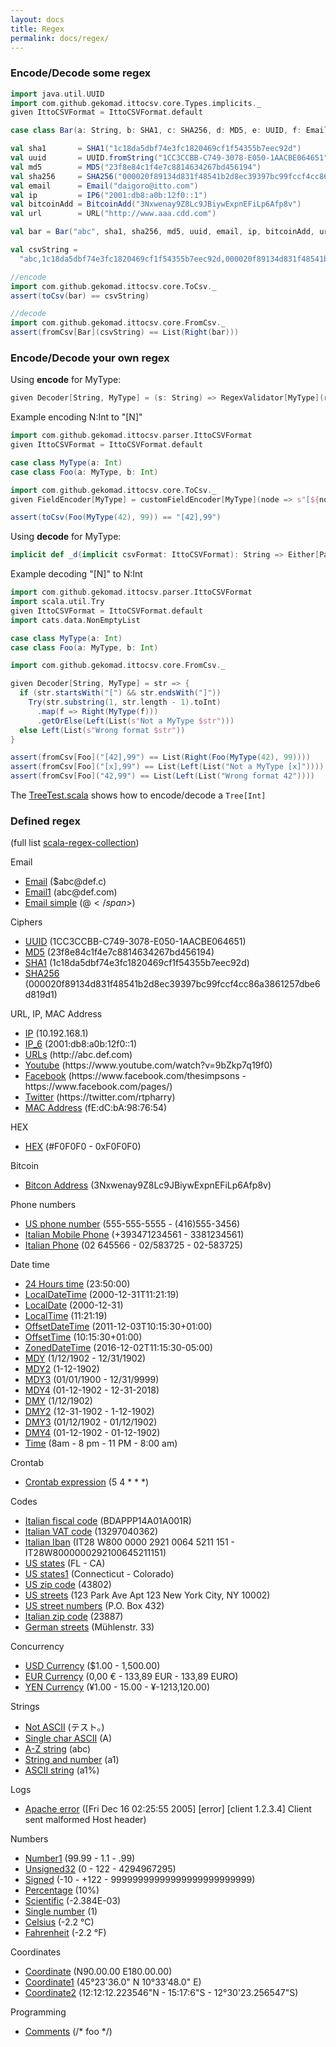 ```yaml
---
layout: docs
title: Regex
permalink: docs/regex/
---
```


### Encode/Decode some regex

```scala
import java.util.UUID
import com.github.gekomad.ittocsv.core.Types.implicits._
given IttoCSVFormat = IttoCSVFormat.default

case class Bar(a: String, b: SHA1, c: SHA256, d: MD5, e: UUID, f: Email, g: IP6, h: BitcoinAdd, i: URL)

val sha1       = SHA1("1c18da5dbf74e3fc1820469cf1f54355b7eec92d")
val uuid       = UUID.fromString("1CC3CCBB-C749-3078-E050-1AACBE064651")
val md5        = MD5("23f8e84c1f4e7c8814634267bd456194")
val sha256     = SHA256("000020f89134d831f48541b2d8ec39397bc99fccf4cc86a3861257dbe6d819d1")
val email      = Email("daigoro@itto.com")
val ip         = IP6("2001:db8:a0b:12f0::1")
val bitcoinAdd = BitcoinAdd("3Nxwenay9Z8Lc9JBiywExpnEFiLp6Afp8v")
val url        = URL("http://www.aaa.cdd.com")

val bar = Bar("abc", sha1, sha256, md5, uuid, email, ip, bitcoinAdd, url)

val csvString =
  "abc,1c18da5dbf74e3fc1820469cf1f54355b7eec92d,000020f89134d831f48541b2d8ec39397bc99fccf4cc86a3861257dbe6d819d1,23f8e84c1f4e7c8814634267bd456194,1cc3ccbb-c749-3078-e050-1aacbe064651,daigoro@itto.com,2001:db8:a0b:12f0::1,3Nxwenay9Z8Lc9JBiywExpnEFiLp6Afp8v,http://www.aaa.cdd.com"

//encode
import com.github.gekomad.ittocsv.core.ToCsv._
assert(toCsv(bar) == csvString)

//decode
import com.github.gekomad.ittocsv.core.FromCsv._
assert(fromCsv[Bar](csvString) == List(Right(bar)))
```



### Encode/Decode your own regex
Using **encode** for MyType:

```scala
given Decoder[String, MyType] = (s: String) => RegexValidator[MyType](regexString).validate(s)
```

Example encoding N:Int to "[N]" 

```scala
import com.github.gekomad.ittocsv.parser.IttoCSVFormat
given IttoCSVFormat = IttoCSVFormat.default

case class MyType(a: Int)
case class Foo(a: MyType, b: Int)

import com.github.gekomad.ittocsv.core.ToCsv._
given FieldEncoder[MyType] = customFieldEncoder[MyType](node => s"[${node.a}]")

assert(toCsv(Foo(MyType(42), 99)) == "[42],99")
```

Using **decode** for MyType: 

```scala
implicit def _d(implicit csvFormat: IttoCSVFormat): String => Either[ParseFailure, MyType] = (str: String) => ???
```

Example decoding "[N]" to N:Int

```scala
import com.github.gekomad.ittocsv.parser.IttoCSVFormat
import scala.util.Try
given IttoCSVFormat = IttoCSVFormat.default
import cats.data.NonEmptyList

case class MyType(a: Int)
case class Foo(a: MyType, b: Int)

import com.github.gekomad.ittocsv.core.FromCsv._

given Decoder[String, MyType] = str => {
  if (str.startsWith("[") && str.endsWith("]"))
    Try(str.substring(1, str.length - 1).toInt)
      .map(f => Right(MyType(f)))
      .getOrElse(Left(List(s"Not a MyType $str")))
  else Left(List(s"Wrong format $str"))
}

assert(fromCsv[Foo]("[42],99") == List(Right(Foo(MyType(42), 99))))
assert(fromCsv[Foo]("[x],99") == List(Left(List("Not a MyType [x]"))))
assert(fromCsv[Foo]("42,99") == List(Left(List("Wrong format 42"))))

```

The [TreeTest.scala](https://github.com/gekomad/itto-csv/blob/master/src/test/scala/TreeTest.scala) shows how to encode/decode a `Tree[Int]`


### Defined regex

(full list [scala-regex-collection](https://github.com/gekomad/scala-regex-collection))

Email

- [Email](https://github.com/gekomad/scala-regex-collection/wiki/Email)  ($abc@</span>def</span>.c)
- [Email1](https://github.com/gekomad/scala-regex-collection/wiki/Email1)  (abc@</span>def</span>.com)
- [Email simple](https://github.com/gekomad/scala-regex-collection/wiki/EmailSimple)  ($@</span>%</span>.$)

Ciphers

- [UUID](https://github.com/gekomad/scala-regex-collection/wiki/UUID)  (1CC3CCBB-C749-3078-E050-1AACBE064651)
- [MD5](https://github.com/gekomad/scala-regex-collection/wiki/MD5)  (23f8e84c1f4e7c8814634267bd456194)
- [SHA1](https://github.com/gekomad/scala-regex-collection/wiki/SHA1)  (1c18da5dbf74e3fc1820469cf1f54355b7eec92d)
- [SHA256](https://github.com/gekomad/scala-regex-collection/wiki/SHA256) (000020f89134d831f48541b2d8ec39397bc99fccf4cc86a3861257dbe6d819d1)

URL, IP, MAC Address

- [IP](https://github.com/gekomad/scala-regex-collection/wiki/IP)  (10.192.168.1)
- [IP_6](https://github.com/gekomad/scala-regex-collection/wiki/IP_6)  (2001:db8:a0b:12f0::1)
- [URLs](https://github.com/gekomad/scala-regex-collection/wiki/URLs)  (http://</span>abc.def</span>.com)
- [Youtube](https://github.com/gekomad/scala-regex-collection/wiki/Youtube)  (https://</span>www</span>.youtube</span>.com/watch?v=9bZkp7q19f0)
- [Facebook](https://github.com/gekomad/scala-regex-collection/wiki/Facebook)  (https://</span>www</span>.facebook.</span>com/thesimpsons - https://</span>www</span>.facebook.</span>com/pages/)
- [Twitter](https://github.com/gekomad/scala-regex-collection/wiki/Twitter)  (https://</span>twitter</span>.com/rtpharry)
- [MAC Address](https://github.com/gekomad/scala-regex-collection/wiki/MACAddress)  (fE:dC:bA:98:76:54)

HEX

- [HEX](https://github.com/gekomad/scala-regex-collection/wiki/HEX)  (#F0F0F0 - 0xF0F0F0)

Bitcoin

- [Bitcon Address](https://github.com/gekomad/scala-regex-collection/wiki/Bitcon-Address)  (3Nxwenay9Z8Lc9JBiywExpnEFiLp6Afp8v)

Phone numbers

- [US phone number](https://github.com/gekomad/scala-regex-collection/wiki/US-phone-number)  (555-555-5555 - (416)555-3456)
- [Italian Mobile Phone](https://github.com/gekomad/scala-regex-collection/wiki/ItalianMobilePhone) (+393471234561 - 3381234561)
- [Italian Phone](https://github.com/gekomad/scala-regex-collection/wiki/ItalianPhone) (02 645566 - 02/583725 - 02-583725)

Date time

- [24 Hours time](https://github.com/gekomad/scala-regex-collection/wiki/24-Hours-time)  (23:50:00)
- [LocalDateTime](https://github.com/gekomad/scala-regex-collection/wiki/LocalDateTime)  (2000-12-31T11:21:19)
- [LocalDate](https://github.com/gekomad/scala-regex-collection/wiki/LocalDate)  (2000-12-31)
- [LocalTime](https://github.com/gekomad/scala-regex-collection/wiki/LocalTime)  (11:21:19)
- [OffsetDateTime](https://github.com/gekomad/scala-regex-collection/wiki/OffsetDateTime)  (2011-12-03T10:15:30+01:00)
- [OffsetTime](https://github.com/gekomad/scala-regex-collection/wiki/OffsetTime)  (10:15:30+01:00)
- [ZonedDateTime](https://github.com/gekomad/scala-regex-collection/wiki/ZonedDateTime)  (2016-12-02T11:15:30-05:00)
- [MDY](https://github.com/gekomad/scala-regex-collection/wiki/MDY) (1/12/1902 - 12/31/1902)
- [MDY2](https://github.com/gekomad/scala-regex-collection/wiki/MDY2)  (1-12-1902)
- [MDY3](https://github.com/gekomad/scala-regex-collection/wiki/MDY3)  (01/01/1900 - 12/31/9999)
- [MDY4](https://github.com/gekomad/scala-regex-collection/wiki/MDY4)  (01-12-1902 - 12-31-2018)
- [DMY](https://github.com/gekomad/scala-regex-collection/wiki/DMY)  (1/12/1902)
- [DMY2](https://github.com/gekomad/scala-regex-collection/wiki/DMY2)  (12-31-1902 - 1-12-1902)
- [DMY3](https://github.com/gekomad/scala-regex-collection/wiki/DMY3)  (01/12/1902 - 01/12/1902)
- [DMY4](https://github.com/gekomad/scala-regex-collection/wiki/DMY4)  (01-12-1902 - 01-12-1902)
- [Time](https://github.com/gekomad/scala-regex-collection/wiki/Time)  (8am - 8 pm - 11 PM - 8:00 am)

Crontab

- [Crontab expression](https://github.com/gekomad/scala-regex-collection/wiki/Crontab-expression) (5 4 * * *)

Codes

- [Italian fiscal code](https://github.com/gekomad/scala-regex-collection/wiki/Italian-fiscal-code) (BDAPPP14A01A001R)
- [Italian VAT code](https://github.com/gekomad/scala-regex-collection/wiki/ItalianVAT) (13297040362)
- [Italian Iban](https://github.com/gekomad/scala-regex-collection/wiki/ItalianIban) (IT28 W800 0000 2921 0064 5211 151 - IT28W8000000292100645211151)
- [US states](https://github.com/gekomad/scala-regex-collection/wiki/USstates) (FL - CA)
- [US states1](https://github.com/gekomad/scala-regex-collection/wiki/USstates1) (Connecticut - Colorado)
- [US zip code](https://github.com/gekomad/scala-regex-collection/wiki/USZipCode)  (43802)
- [US streets](https://github.com/gekomad/scala-regex-collection/wiki/USStreets)  (123 Park Ave Apt 123 New York City, NY 10002)
- [US street numbers](https://github.com/gekomad/scala-regex-collection/wiki/USStreetNumber)  (P.O. Box 432)
- [Italian zip code](https://github.com/gekomad/scala-regex-collection/wiki/ItalianZipCode) (23887)
- [German streets](https://github.com/gekomad/scala-regex-collection/wiki/GermanStreet) (Mühlenstr. 33)

Concurrency

- [USD Currency](https://github.com/gekomad/scala-regex-collection/wiki/USD-Currency)  ($1.00 - 1,500.00)
- [EUR Currency](https://github.com/gekomad/scala-regex-collection/wiki/EurCurrency)  (0,00 € - 133,89 EUR - 133,89 EURO)
- [YEN Currency](https://github.com/gekomad/scala-regex-collection/wiki/YenCurrency)  (¥1.00 - 15.00 - ¥-1213,120.00)

Strings

- [Not ASCII](https://github.com/gekomad/scala-regex-collection/wiki/NotASCII)  (テスト。)
- [Single char ASCII](https://github.com/gekomad/scala-regex-collection/wiki/SingleChar)  (A)
- [A-Z string](https://github.com/gekomad/scala-regex-collection/wiki/AZString)  (abc)
- [String and number](https://github.com/gekomad/scala-regex-collection/wiki/StringAndNumber)  (a1)
- [ASCII string](https://github.com/gekomad/scala-regex-collection/wiki/AsciiString)  (a1%)

Logs

- [Apache error](https://github.com/gekomad/scala-regex-collection/wiki/ApacheError)  ([Fri Dec 16 02:25:55 2005] [error] [client 1.2.3.4] Client sent malformed Host header)

Numbers

- [Number1](https://github.com/gekomad/scala-regex-collection/wiki/Number1)  (99.99 - 1.1 - .99)
- [Unsigned32](https://github.com/gekomad/scala-regex-collection/wiki/Unsigned32)  (0 - 122 - 4294967295)
- [Signed](https://github.com/gekomad/scala-regex-collection/wiki/Signed)  (-10 - +122 - 99999999999999999999999999)
- [Percentage](https://github.com/gekomad/scala-regex-collection/wiki/Percentage)  (10%)
- [Scientific](https://github.com/gekomad/scala-regex-collection/wiki/Scientific)  (-2.384E-03)
- [Single number](https://github.com/gekomad/scala-regex-collection/wiki/SingleNumber)  (1)
- [Celsius](https://github.com/gekomad/scala-regex-collection/wiki/Celsius)  (-2.2 °C)
- [Fahrenheit](https://github.com/gekomad/scala-regex-collection/wiki/Fahrenheit)  (-2.2 °F)

Coordinates

- [Coordinate](https://github.com/gekomad/scala-regex-collection/wiki/Coordinate)  (N90.00.00 E180.00.00)
- [Coordinate1](https://github.com/gekomad/scala-regex-collection/wiki/Coordinate1)  (45°23'36.0" N 10°33'48.0" E)
- [Coordinate2](https://github.com/gekomad/scala-regex-collection/wiki/Coordinate2)  (12:12:12.223546"N - 15:17:6"S - 12°30'23.256547"S)

Programming

- [Comments](https://github.com/gekomad/scala-regex-collection/wiki/Comments)  (/* foo */)


